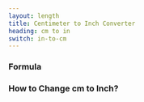 ```yaml
---
layout: length
title: Centimeter to Inch Converter
heading: cm to in
switch: in-to-cm
---
```


<script>
  selectInput[3].selected = true
  selectOutput[4].selected = true
</script>

### Formula
<p id="formula"></p>

### How to Change cm to Inch?
